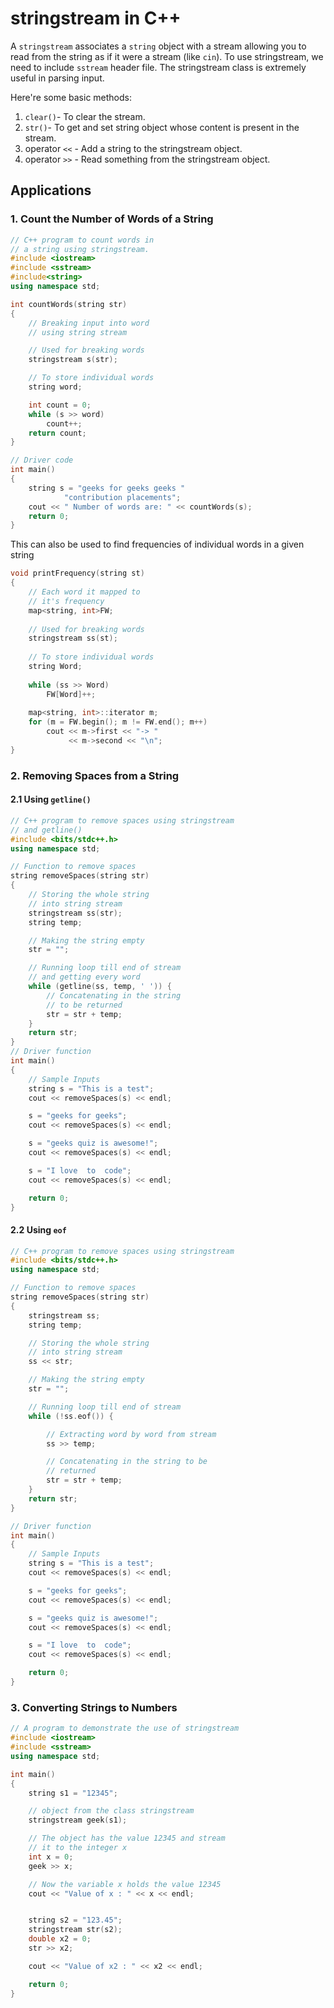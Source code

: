 # stringstream in C++

A `stringstream` associates a `string` object with a stream allowing you to read from the string as if it were a stream (like `cin`). To use stringstream, we need to include `sstream` header file. The stringstream class is extremely useful in parsing input. 

Here're some basic methods:
1. `clear()`- To clear the stream.
2. `str()`- To get and set string object whose content is present in the stream. 
3. operator `<<` - Add a string to the stringstream object. 
4. operator `>>` - Read something from the stringstream object.


## Applications

### 1. Count the Number of Words of a String

```C++
// C++ program to count words in
// a string using stringstream.
#include <iostream>
#include <sstream>
#include<string>
using namespace std;

int countWords(string str)
{
	// Breaking input into word
	// using string stream

	// Used for breaking words
	stringstream s(str);

	// To store individual words
	string word;

	int count = 0;
	while (s >> word)
		count++;
	return count;
}

// Driver code
int main()
{
	string s = "geeks for geeks geeks "
			"contribution placements";
	cout << " Number of words are: " << countWords(s);
	return 0;
}

```

This can also be used to find frequencies of individual words in a given string

```C++
void printFrequency(string st)
{
    // Each word it mapped to
    // it's frequency
    map<string, int>FW;
   
    // Used for breaking words
    stringstream ss(st);
   
    // To store individual words
    string Word;
 
    while (ss >> Word)
        FW[Word]++;
 
    map<string, int>::iterator m;
    for (m = FW.begin(); m != FW.end(); m++)
        cout << m->first << "-> "
             << m->second << "\n";
}
```


### 2. Removing Spaces from a String

#### 2.1 Using `getline()`
```C++
// C++ program to remove spaces using stringstream
// and getline()
#include <bits/stdc++.h>
using namespace std;

// Function to remove spaces
string removeSpaces(string str)
{
	// Storing the whole string
	// into string stream
	stringstream ss(str);
	string temp;

	// Making the string empty
	str = "";

	// Running loop till end of stream
	// and getting every word
	while (getline(ss, temp, ' ')) {
		// Concatenating in the string
		// to be returned
		str = str + temp;
	}
	return str;
}
// Driver function
int main()
{
	// Sample Inputs
	string s = "This is a test";
	cout << removeSpaces(s) << endl;

	s = "geeks for geeks";
	cout << removeSpaces(s) << endl;

	s = "geeks quiz is awesome!";
	cout << removeSpaces(s) << endl;

	s = "I love	 to	 code";
	cout << removeSpaces(s) << endl;

	return 0;
}
```

#### 2.2 Using `eof`
```C++
// C++ program to remove spaces using stringstream
#include <bits/stdc++.h>
using namespace std;

// Function to remove spaces
string removeSpaces(string str)
{
	stringstream ss;
	string temp;

	// Storing the whole string
	// into string stream
	ss << str;

	// Making the string empty
	str = "";

	// Running loop till end of stream
	while (!ss.eof()) {

		// Extracting word by word from stream
		ss >> temp;

		// Concatenating in the string to be
		// returned
		str = str + temp;
	}
	return str;
}

// Driver function
int main()
{
	// Sample Inputs
	string s = "This is a test";
	cout << removeSpaces(s) << endl;

	s = "geeks for geeks";
	cout << removeSpaces(s) << endl;

	s = "geeks quiz is awesome!";
	cout << removeSpaces(s) << endl;

	s = "I love	 to	 code";
	cout << removeSpaces(s) << endl;

	return 0;
}
```

### 3. Converting Strings to Numbers

```C++
// A program to demonstrate the use of stringstream
#include <iostream>
#include <sstream>
using namespace std;

int main()
{
	string s1 = "12345";

	// object from the class stringstream
	stringstream geek(s1);

	// The object has the value 12345 and stream
	// it to the integer x
	int x = 0;
	geek >> x;

	// Now the variable x holds the value 12345
	cout << "Value of x : " << x << endl;


    string s2 = "123.45";
    stringstream str(s2);
    double x2 = 0;
    str >> x2;

    cout << "Value of x2 : " << x2 << endl;

	return 0;
}
```